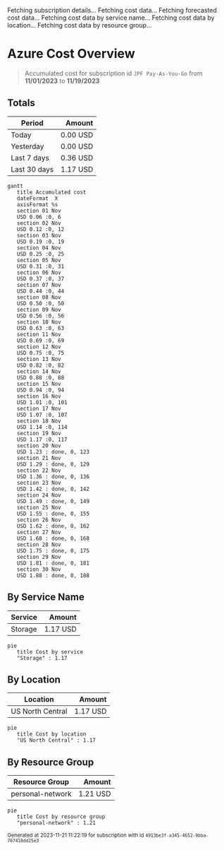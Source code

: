 Fetching subscription details...
Fetching cost data...
Fetching forecasted cost data...
Fetching cost data by service name...
Fetching cost data by location...
Fetching cost data by resource group...
# Azure Cost Overview

> Accumulated cost for subscription id `JPF Pay-As-You-Go` from **11/01/2023** to **11/19/2023**

## Totals

|Period|Amount|
|---|---:|
|Today|0.00 USD|
|Yesterday|0.00 USD|
|Last 7 days|0.36 USD|
|Last 30 days|1.17 USD|

```mermaid
gantt
   title Accumulated cost
   dateFormat  X
   axisFormat %s
   section 01 Nov
   USD 0.06 :0, 6
   section 02 Nov
   USD 0.12 :0, 12
   section 03 Nov
   USD 0.19 :0, 19
   section 04 Nov
   USD 0.25 :0, 25
   section 05 Nov
   USD 0.31 :0, 31
   section 06 Nov
   USD 0.37 :0, 37
   section 07 Nov
   USD 0.44 :0, 44
   section 08 Nov
   USD 0.50 :0, 50
   section 09 Nov
   USD 0.56 :0, 56
   section 10 Nov
   USD 0.63 :0, 63
   section 11 Nov
   USD 0.69 :0, 69
   section 12 Nov
   USD 0.75 :0, 75
   section 13 Nov
   USD 0.82 :0, 82
   section 14 Nov
   USD 0.88 :0, 88
   section 15 Nov
   USD 0.94 :0, 94
   section 16 Nov
   USD 1.01 :0, 101
   section 17 Nov
   USD 1.07 :0, 107
   section 18 Nov
   USD 1.14 :0, 114
   section 19 Nov
   USD 1.17 :0, 117
   section 20 Nov
   USD 1.23 : done, 0, 123
   section 21 Nov
   USD 1.29 : done, 0, 129
   section 22 Nov
   USD 1.36 : done, 0, 136
   section 23 Nov
   USD 1.42 : done, 0, 142
   section 24 Nov
   USD 1.49 : done, 0, 149
   section 25 Nov
   USD 1.55 : done, 0, 155
   section 26 Nov
   USD 1.62 : done, 0, 162
   section 27 Nov
   USD 1.68 : done, 0, 168
   section 28 Nov
   USD 1.75 : done, 0, 175
   section 29 Nov
   USD 1.81 : done, 0, 181
   section 30 Nov
   USD 1.88 : done, 0, 188
```

## By Service Name

|Service|Amount|
|---|---:|
|Storage|1.17 USD|

```mermaid
pie
   title Cost by service
   "Storage" : 1.17
```

## By Location

|Location|Amount|
|---|---:|
|US North Central|1.17 USD|

```mermaid
pie
   title Cost by location
   "US North Central" : 1.17
```

## By Resource Group

|Resource Group|Amount|
|---|---:|
|personal-network|1.21 USD|

```mermaid
pie
   title Cost by resource group
   "personal-network" : 1.21
```

<sup>Generated at 2023-11-21 11:22:19 for subscription with id `4913be3f-a345-4652-9bba-767418dd25e3`</sup>
